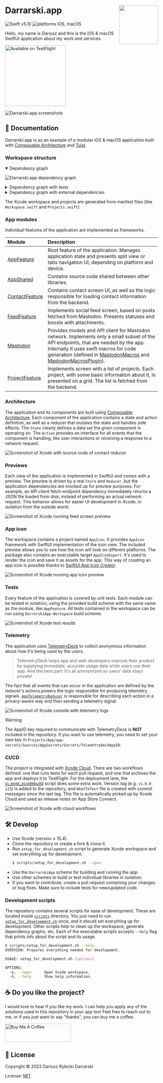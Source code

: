 # <img src="Projects/App/DarrarskiApp/Resources/Assets.xcassets/AppIcon.appiconset/Mac 128pt 2x.png" height="128" align="right"> Darrarski.app

![Swift v5.10](https://img.shields.io/badge/swift-v5.10-orange.svg)
![platforms iOS, macOS](https://img.shields.io/badge/platforms-iOS,_macOS-blue.svg)

Hello, my name is Dariusz and this is the iOS & macOS SwiftUI application about my work and services.

<!--[<img src="web/assets/appstore.png" width="200" alt="Download on the App Store">](https://apps.apple.com/app/darrarski/id6463758169)-->
[<img src="web/assets/testflight.png" width="200" alt="Available on TestFlight">](https://testflight.apple.com/join/sGoIvYtI) 

<img src="web/assets/darrarski-app-no-icon-1280x640.png" alt="Darrarski.app screenshots">

## 📖 Documentation

Darrarski.app is as an example of a modular iOS & macOS application built with [Composable Architecture](https://github.com/pointfreeco/swift-composable-architecture) and [Tuist](https://tuist.io). 

### Workspace structure

<details open>
<summary>Dependency graph</summary>

![Darrarski.app dependency graph](web/assets/graph.png)

</details>

<details>
<summary>Dependency graph with tests</summary>

![Darrarski.app dependency graph with tests](web/assets/graph-tests.png)

</details>

<details>
<summary>Dependency graph with external dependencies</summary>

![Darrarski.app dependency graph with external dependencies](web/assets/graph-external.png)

</details>

The Xcode workspace and projects are generated from manfest files (like `Workspace.swift` and `Projects.swift`).

### App modules

Individual features of the application are implemented as frameworks.

| Module | Description |
|:--|:--|
| [AppFeature](Projects/App/AppFeature) | Root feature of the application. Manages application state and presents split view or tabs navigation UI, depending on platform and device.
| [AppShared](Projects/App/AppShared) | Contains source code shared between other libraries.
| [ContactFeature](Projects/App/ContactFeature) | Contains contact screen UI, as well as the logic responsible for loading contact information from the backend.
| [FeedFeature](Projects/App/FeedFeature) | Implements social feed screen, based on posts fetched from Mastodon. Presents statuses and boosts with attachments.
| [Mastodon](Projects/App/Mastodon) | Provides models and API client for Mastodon network. Implements only a small subset of the API endpoints, that are needed by the app. Internally it uses swift macros for code generation (defined in [MastodonMacros](Projects/App/MastodonMacros) and [MastodonMacrosPlugin](Projects/App/MastodonMacrosPlugin)).
| [ProjectFeature](Projects/App/ProjectsFeature) | Implements screen with a list of projects. Each project, with some basic information about it, is presented on a grid. The list is fetched from the backend.

### Architecture

The application and its components are built using [Composable Architecture](https://github.com/pointfreeco/swift-composable-architecture). Each component of the application contains a state and action definition, as well as a reducer that mutates the state and handles side effects. The `State` clearly defines a data set the given component is operating on. The `Action` provides an interface for all events that the component is handling, like user interactions or receiving a response to a network request.

![Screenshot of Xcode with source code of contact reducer](web/assets/xcode-contact-reducer.png)

### Previews

Each view of the application is implemented in SwiftUI and comes with a preview. The preview is driven by a real `Store` and `Reducer`, but the application dependencies are mocked up for preview purposes. For example, an API client fetch-endpoint dependency immediately returns a JSON file loaded from disk, instead of performing an actual network request. This behavior allows for easier UI development in Xcode, in isolation from the outside world.

![Screenshot of Xcode running feed screen preview](web/assets/xcode-preview-feed.png)

### App icon

The workspace contains a project named `AppIcon`. It provides `AppIcon` framework with SwiftUI implementation of the icon view. The included preview allows you to see how the icon will look on different platforms. The package also contains an executable target `AppIconExport`. It's used to render the icon and save it as assets for the app. This way of creating an app icon is possible thanks to [SwiftUI App Icon Creator](https://github.com/darrarski/swiftui-app-icon-creator).

![Screenshot of Xcode running app icon preview](web/assets/xcode-preview-app-icon.png)

### Tests

Every feature of the application is covered by unit tests. Each module can be tested in isolation, using the provided build scheme with the same name as the module, like `AppFeature`. All tests contained in the workspace can be run using `DarrarskiApp-Workspace` build scheme.

![Screenshot of Xcode test results](web/assets/xcode-test-results.png)

### Telemetry

The application uses [TelemetryDeck](https://telemetrydeck.com/) to collect anonymous information about how it's being used by the users.

> TelemetryDeck helps app and web developers improve their product by supplying immediate, accurate usage data while users use their app. And the best part: It's all anonymized so users' data stays private!

The fact that all events that can occur in the application are defined by the reducer's actions powers the logic responsible for producing telemetry signals. [`AppTelemetryReducer`](Projects/App/AppFeature/Sources/AppTelemetryReducer.swift) is responsible for describing each action in a privacy-aware way and then sending a telemetry signal.

![Screenshot of Xcode console with telemetry logs](web/assets/xcode-telemetry-logs.png)

> [!WARNING]  
> The AppID key required to communicate with TelemetryDeck is **NOT** included in the repository. If you want to use telemetry, you need to set your own key in `Projects/App/app-secrets/Sources/AppSecrets/Secrets/TelemetryDeckAppID`.

### CI/CD

The project is integrated with [Xcode Cloud](https://developer.apple.com/xcode-cloud/). There are two workflows defined: one that runs tests for each pull request, and one that archives the app and deploys it to TestFlight. For the deployment lane, the [ci_post_xcodebuild](ci_scripts/ci_post_xcodebuild.sh) script does some extra work. Version tag (e.g. `v1.0.0-123`) is added to the repository, and `WhatToTest` file is created with commit messages since the last tag. This file is automatically picked up by Xcode Cloud and used as release notes on App Store Connect.

![Screenshot of Xcode with cloud workflows](web/assets/xcode-cloud-deploy.png)

## 🛠 Develop

- Use Xcode (version ≥ 15.4).
- Clone the repository or create a fork & clone it.
- Run `setup_for_development.sh` script to generate Xcode workspace and set everything up for development:
    ```sh
    $ scripts/setup_for_development.sh --open
    ```
- Use the `DarrarskiApp` scheme for building and running the app.
- Use other schemes to build or test individual libraries in isolation.
- If you want to contribute, create a pull request containing your changes or bug fixes. Make sure to include tests for new/updated code.

### Development scripts

The repository contains several scripts for ease of development. These are located inside [`scripts`](scripts) directory. You just need to run [`setup_for_development.sh`](scripts/setup_for_development.sh) once, and it should set everything up for development. Other scripts help to clean up the workspace, generate dependency graphs, etc. Each of the executable scripts accepts `--help` flag that prints info about the script and its usage.

```sh
$ scripts/setup_for_development.sh --help
OVERVIEW: Prepares everything needed for development.

USAGE: setup_for_development.sh [options]

OPTIONS:
  -o, --open      Open Xcode workspace.
  -h, --help      Show help information.
```

## ☕️ Do you like the project?

I would love to hear if you like my work. I can help you apply any of the solutions used in this repository in your app too! Feel free to reach out to me, or if you just want to say "thanks", you can buy me a coffee.

<a href="https://www.buymeacoffee.com/darrarski" target="_blank"><img src="https://cdn.buymeacoffee.com/buttons/v2/default-yellow.png" alt="Buy Me A Coffee" height="60" width="217" style="height: 60px !important;width: 217px !important;" ></a>

## 📄 License

Copyright © 2023 Dariusz Rybicki Darrarski

License: [MIT](LICENSE)
